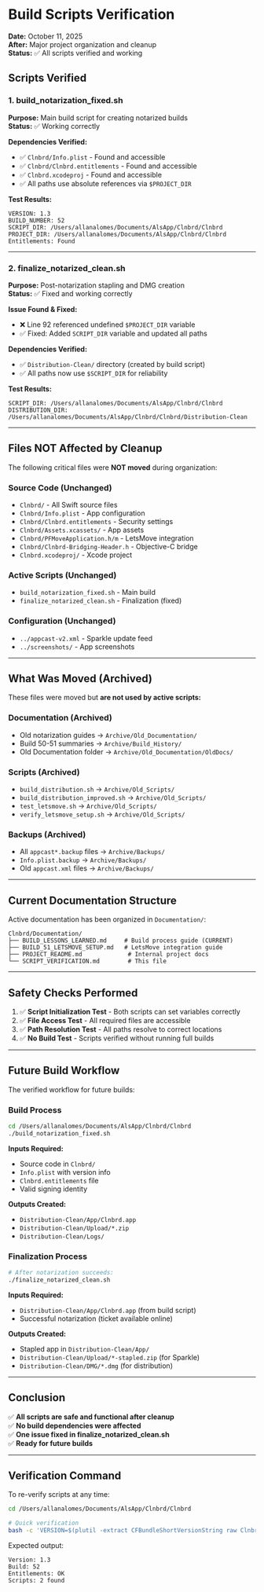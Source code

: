 # Build Scripts Verification

**Date:** October 11, 2025  
**After:** Major project organization and cleanup  
**Status:** ✅ All scripts verified and working

## Scripts Verified

### 1. build_notarization_fixed.sh
**Purpose:** Main build script for creating notarized builds  
**Status:** ✅ Working correctly

**Dependencies Verified:**
- ✅ `Clnbrd/Info.plist` - Found and accessible
- ✅ `Clnbrd/Clnbrd.entitlements` - Found and accessible
- ✅ `Clnbrd.xcodeproj` - Found and accessible
- ✅ All paths use absolute references via `$PROJECT_DIR`

**Test Results:**
```
VERSION: 1.3
BUILD_NUMBER: 52
SCRIPT_DIR: /Users/allanalomes/Documents/AlsApp/Clnbrd/Clnbrd
PROJECT_DIR: /Users/allanalomes/Documents/AlsApp/Clnbrd/Clnbrd
Entitlements: Found
```

---

### 2. finalize_notarized_clean.sh
**Purpose:** Post-notarization stapling and DMG creation  
**Status:** ✅ Fixed and working correctly

**Issue Found & Fixed:**
- ❌ Line 92 referenced undefined `$PROJECT_DIR` variable
- ✅ Fixed: Added `SCRIPT_DIR` variable and updated all paths

**Dependencies Verified:**
- ✅ `Distribution-Clean/` directory (created by build script)
- ✅ All paths now use `$SCRIPT_DIR` for reliability

**Test Results:**
```
SCRIPT_DIR: /Users/allanalomes/Documents/AlsApp/Clnbrd/Clnbrd
DISTRIBUTION_DIR: /Users/allanalomes/Documents/AlsApp/Clnbrd/Clnbrd/Distribution-Clean
```

---

## Files NOT Affected by Cleanup

The following critical files were **NOT moved** during organization:

### Source Code (Unchanged)
- `Clnbrd/` - All Swift source files
- `Clnbrd/Info.plist` - App configuration
- `Clnbrd/Clnbrd.entitlements` - Security settings
- `Clnbrd/Assets.xcassets/` - App assets
- `Clnbrd/PFMoveApplication.h/m` - LetsMove integration
- `Clnbrd/Clnbrd-Bridging-Header.h` - Objective-C bridge
- `Clnbrd.xcodeproj/` - Xcode project

### Active Scripts (Unchanged)
- `build_notarization_fixed.sh` - Main build
- `finalize_notarized_clean.sh` - Finalization (fixed)

### Configuration (Unchanged)
- `../appcast-v2.xml` - Sparkle update feed
- `../screenshots/` - App screenshots

---

## What Was Moved (Archived)

These files were moved but **are not used by active scripts:**

### Documentation (Archived)
- Old notarization guides → `Archive/Old_Documentation/`
- Build 50-51 summaries → `Archive/Build_History/`
- Old Documentation folder → `Archive/Old_Documentation/OldDocs/`

### Scripts (Archived)
- `build_distribution.sh` → `Archive/Old_Scripts/`
- `build_distribution_improved.sh` → `Archive/Old_Scripts/`
- `test_letsmove.sh` → `Archive/Old_Scripts/`
- `verify_letsmove_setup.sh` → `Archive/Old_Scripts/`

### Backups (Archived)
- All `appcast*.backup` files → `Archive/Backups/`
- `Info.plist.backup` → `Archive/Backups/`
- Old `appcast.xml` files → `Archive/Backups/`

---

## Current Documentation Structure

Active documentation has been organized in `Documentation/`:

```
Clnbrd/Documentation/
├── BUILD_LESSONS_LEARNED.md     # Build process guide (CURRENT)
├── BUILD_51_LETSMOVE_SETUP.md   # LetsMove integration guide
├── PROJECT_README.md             # Internal project docs
└── SCRIPT_VERIFICATION.md        # This file
```

---

## Safety Checks Performed

1. ✅ **Script Initialization Test** - Both scripts can set variables correctly
2. ✅ **File Access Test** - All required files are accessible
3. ✅ **Path Resolution Test** - All paths resolve to correct locations
4. ✅ **No Build Test** - Scripts verified without running full builds

---

## Future Build Workflow

The verified workflow for future builds:

### Build Process
```bash
cd /Users/allanalomes/Documents/AlsApp/Clnbrd/Clnbrd
./build_notarization_fixed.sh
```

**Inputs Required:**
- Source code in `Clnbrd/`
- `Info.plist` with version info
- `Clnbrd.entitlements` file
- Valid signing identity

**Outputs Created:**
- `Distribution-Clean/App/Clnbrd.app`
- `Distribution-Clean/Upload/*.zip`
- `Distribution-Clean/Logs/`

### Finalization Process
```bash
# After notarization succeeds:
./finalize_notarized_clean.sh
```

**Inputs Required:**
- `Distribution-Clean/App/Clnbrd.app` (from build script)
- Successful notarization (ticket available online)

**Outputs Created:**
- Stapled app in `Distribution-Clean/App/`
- `Distribution-Clean/Upload/*-stapled.zip` (for Sparkle)
- `Distribution-Clean/DMG/*.dmg` (for distribution)

---

## Conclusion

✅ **All scripts are safe and functional after cleanup**  
✅ **No build dependencies were affected**  
✅ **One issue fixed in finalize_notarized_clean.sh**  
✅ **Ready for future builds**

---

## Verification Command

To re-verify scripts at any time:

```bash
cd /Users/allanalomes/Documents/AlsApp/Clnbrd/Clnbrd

# Quick verification
bash -c 'VERSION=$(plutil -extract CFBundleShortVersionString raw Clnbrd/Info.plist); BUILD_NUMBER=$(plutil -extract CFBundleVersion raw Clnbrd/Info.plist); echo "Version: $VERSION"; echo "Build: $BUILD_NUMBER"; echo "Entitlements: $([ -f Clnbrd/Clnbrd.entitlements ] && echo OK || echo MISSING)"; echo "Scripts: $(ls -1 *.sh | wc -l | xargs) found"'
```

Expected output:
```
Version: 1.3
Build: 52
Entitlements: OK
Scripts: 2 found
```

